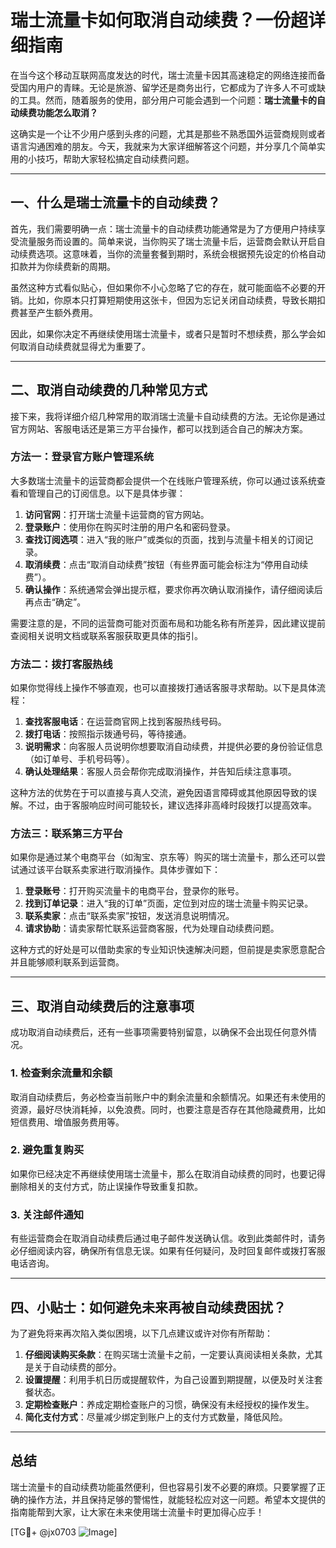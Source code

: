 # 瑞士流量卡如何取消自动续费？一份超详细指南

在当今这个移动互联网高度发达的时代，瑞士流量卡因其高速稳定的网络连接而备受国内用户的青睐。无论是旅游、留学还是商务出行，它都成为了许多人不可或缺的工具。然而，随着服务的使用，部分用户可能会遇到一个问题：**瑞士流量卡的自动续费功能怎么取消？**

这确实是一个让不少用户感到头疼的问题，尤其是那些不熟悉国外运营商规则或者语言沟通困难的朋友。今天，我就来为大家详细解答这个问题，并分享几个简单实用的小技巧，帮助大家轻松搞定自动续费问题。

---

## 一、什么是瑞士流量卡的自动续费？

首先，我们需要明确一点：瑞士流量卡的自动续费功能通常是为了方便用户持续享受流量服务而设置的。简单来说，当你购买了瑞士流量卡后，运营商会默认开启自动续费选项。这意味着，当你的流量套餐到期时，系统会根据预先设定的价格自动扣款并为你续费新的周期。

虽然这种方式看似贴心，但如果你不小心忽略了它的存在，就可能面临不必要的开销。比如，你原本只打算短期使用这张卡，但因为忘记关闭自动续费，导致长期扣费甚至产生额外费用。

因此，如果你决定不再继续使用瑞士流量卡，或者只是暂时不想续费，那么学会如何取消自动续费就显得尤为重要了。

---

## 二、取消自动续费的几种常见方式

接下来，我将详细介绍几种常用的取消瑞士流量卡自动续费的方法。无论你是通过官方网站、客服电话还是第三方平台操作，都可以找到适合自己的解决方案。

### 方法一：登录官方账户管理系统

大多数瑞士流量卡的运营商都会提供一个在线账户管理系统，你可以通过该系统查看和管理自己的订阅信息。以下是具体步骤：

1. **访问官网**：打开瑞士流量卡运营商的官方网站。
2. **登录账户**：使用你在购买时注册的用户名和密码登录。
3. **查找订阅选项**：进入“我的账户”或类似的页面，找到与流量卡相关的订阅记录。
4. **取消续费**：点击“取消自动续费”按钮（有些界面可能会标注为“停用自动续费”）。
5. **确认操作**：系统通常会弹出提示框，要求你再次确认取消操作，请仔细阅读后再点击“确定”。

需要注意的是，不同的运营商可能对页面布局和功能名称有所差异，因此建议提前查阅相关说明文档或联系客服获取更具体的指引。

### 方法二：拨打客服热线

如果你觉得线上操作不够直观，也可以直接拨打通话客服寻求帮助。以下是具体流程：

1. **查找客服电话**：在运营商官网上找到客服热线号码。
2. **拨打电话**：按照指示拨通号码，等待接通。
3. **说明需求**：向客服人员说明你想要取消自动续费，并提供必要的身份验证信息（如订单号、手机号码等）。
4. **确认处理结果**：客服人员会帮你完成取消操作，并告知后续注意事项。

这种方法的优势在于可以直接与真人交流，避免因语言障碍或其他原因导致的误解。不过，由于客服响应时间可能较长，建议选择非高峰时段拨打以提高效率。

### 方法三：联系第三方平台

如果你是通过某个电商平台（如淘宝、京东等）购买的瑞士流量卡，那么还可以尝试通过该平台联系卖家进行取消操作。具体步骤如下：

1. **登录账号**：打开购买流量卡的电商平台，登录你的账号。
2. **找到订单记录**：进入“我的订单”页面，定位到对应的瑞士流量卡购买记录。
3. **联系卖家**：点击“联系卖家”按钮，发送消息说明情况。
4. **请求协助**：请卖家帮忙联系运营商客服，代为处理自动续费问题。

这种方式的好处是可以借助卖家的专业知识快速解决问题，但前提是卖家愿意配合并且能够顺利联系到运营商。

---

## 三、取消自动续费后的注意事项

成功取消自动续费后，还有一些事项需要特别留意，以确保不会出现任何意外情况。

### 1. 检查剩余流量和余额

取消自动续费后，务必检查当前账户中的剩余流量和余额情况。如果还有未使用的资源，最好尽快消耗掉，以免浪费。同时，也要注意是否存在其他隐藏费用，比如短信费用、增值服务费用等。

### 2. 避免重复购买

如果你已经决定不再继续使用瑞士流量卡，那么在取消自动续费的同时，也要记得删除相关的支付方式，防止误操作导致重复扣款。

### 3. 关注邮件通知

有些运营商会在取消自动续费后通过电子邮件发送确认信。收到此类邮件时，请务必仔细阅读内容，确保所有信息无误。如果有任何疑问，及时回复邮件或拨打客服电话咨询。

---

## 四、小贴士：如何避免未来再被自动续费困扰？

为了避免将来再次陷入类似困境，以下几点建议或许对你有所帮助：

1. **仔细阅读购买条款**：在购买瑞士流量卡之前，一定要认真阅读相关条款，尤其是关于自动续费的部分。
2. **设置提醒**：利用手机日历或提醒软件，为自己设置到期提醒，以便及时关注套餐状态。
3. **定期检查账户**：养成定期检查账户的习惯，确保没有未经授权的操作发生。
4. **简化支付方式**：尽量减少绑定到账户上的支付方式数量，降低风险。

---

## 总结

瑞士流量卡的自动续费功能虽然便利，但也容易引发不必要的麻烦。只要掌握了正确的操作方法，并且保持足够的警惕性，就能轻松应对这一问题。希望本文提供的指南能帮到大家，让大家在未来使用瑞士流量卡时更加得心应手！

[TG💪+ @jx0703 ![Image](https://github.com/user-attachments/assets/dbca1d08-cadb-493c-b0ec-ad6f7a83f270)]